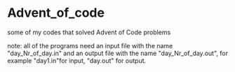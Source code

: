 # Advent_of_code
some of my codes that solved Advent of Code problems

note: all of the programs need an input file with the name "day_Nr_of_day.in" and an output file with the name "day_Nr_of_day.out", for example "day1.in"for input, "day.out" for output.

